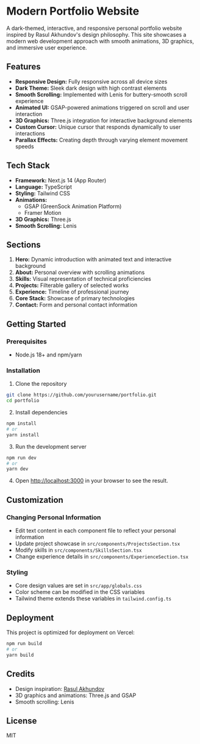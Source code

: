 # Modern Portfolio Website

A dark-themed, interactive, and responsive personal portfolio website inspired by Rasul Akhundov's design philosophy. This site showcases a modern web development approach with smooth animations, 3D graphics, and immersive user experience.

## Features

- **Responsive Design:** Fully responsive across all device sizes
- **Dark Theme:** Sleek dark design with high contrast elements
- **Smooth Scrolling:** Implemented with Lenis for buttery-smooth scroll experience
- **Animated UI:** GSAP-powered animations triggered on scroll and user interaction
- **3D Graphics:** Three.js integration for interactive background elements
- **Custom Cursor:** Unique cursor that responds dynamically to user interactions
- **Parallax Effects:** Creating depth through varying element movement speeds

## Tech Stack

- **Framework:** Next.js 14 (App Router)
- **Language:** TypeScript
- **Styling:** Tailwind CSS
- **Animations:**
  - GSAP (GreenSock Animation Platform)
  - Framer Motion
- **3D Graphics:** Three.js
- **Smooth Scrolling:** Lenis
  
## Sections

1. **Hero:** Dynamic introduction with animated text and interactive background
2. **About:** Personal overview with scrolling animations
3. **Skills:** Visual representation of technical proficiencies
4. **Projects:** Filterable gallery of selected works
5. **Experience:** Timeline of professional journey
6. **Core Stack:** Showcase of primary technologies
7. **Contact:** Form and personal contact information

## Getting Started

### Prerequisites

- Node.js 18+ and npm/yarn

### Installation

1. Clone the repository
```bash
git clone https://github.com/yourusername/portfolio.git
cd portfolio
```

2. Install dependencies
```bash
npm install
# or
yarn install
```

3. Run the development server
```bash
npm run dev
# or
yarn dev
```

4. Open [http://localhost:3000](http://localhost:3000) in your browser to see the result.

## Customization

### Changing Personal Information

- Edit text content in each component file to reflect your personal information
- Update project showcase in `src/components/ProjectsSection.tsx`
- Modify skills in `src/components/SkillsSection.tsx`
- Change experience details in `src/components/ExperienceSection.tsx`

### Styling

- Core design values are set in `src/app/globals.css`
- Color scheme can be modified in the CSS variables
- Tailwind theme extends these variables in `tailwind.config.ts`

## Deployment

This project is optimized for deployment on Vercel:

```bash
npm run build
# or
yarn build
```

## Credits

- Design inspiration: [Rasul Akhundov](https://rasulakhundov.com/)
- 3D graphics and animations: Three.js and GSAP
- Smooth scrolling: Lenis

## License

MIT
